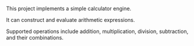 This project implements a simple calculator engine.

It can construct and evaluate arithmetic expressions.

Supported operations include addition, multiplication, division, subtraction, and their combinations.